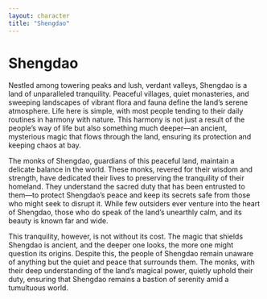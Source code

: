 ```yaml
---
layout: character
title: "Shengdao"
---
```

# Shengdao
Nestled among towering peaks and lush, verdant valleys, Shengdao is a land of unparalleled tranquility. Peaceful villages, quiet monasteries, and sweeping landscapes of vibrant flora and fauna define the land’s serene atmosphere. Life here is simple, with most people tending to their daily routines in harmony with nature. This harmony is not just a result of the people’s way of life but also something much deeper—an ancient, mysterious magic that flows through the land, ensuring its protection and keeping chaos at bay.

The monks of Shengdao, guardians of this peaceful land, maintain a delicate balance in the world. These monks, revered for their wisdom and strength, have dedicated their lives to preserving the tranquility of their homeland. They understand the sacred duty that has been entrusted to them—to protect Shengdao’s peace and keep its secrets safe from those who might seek to disrupt it. While few outsiders ever venture into the heart of Shengdao, those who do speak of the land’s unearthly calm, and its beauty is known far and wide.

This tranquility, however, is not without its cost. The magic that shields Shengdao is ancient, and the deeper one looks, the more one might question its origins. Despite this, the people of Shengdao remain unaware of anything but the quiet and peace that surrounds them. The monks, with their deep understanding of the land’s magical power, quietly uphold their duty, ensuring that Shengdao remains a bastion of serenity amid a tumultuous world.